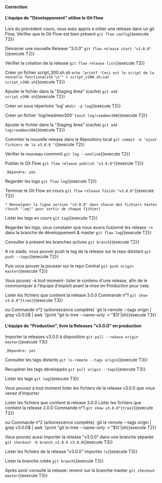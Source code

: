 #### Correction
#### L'équipe de "Développement" utilise le Git Flow
 
Lors du précédent cours, vous avez  appris à initier une release dans un git Flow,
Vérifier que le Git Flow est bien présent
 `git flow config`{{execute T2}}

 Démarrer une nouvelle Release  "3.0.0"
 `git flow release start "v3.0.0"`{{execute T2}}
 
 Vérifier la création de la release
 `git flow release list`{{execute T2}}

 Créer un fichier script_300.sh.sh
 `echo "printf 'Ceci est le script de la nouvelle fonctionalité \n'" > script_v300.sh;cat script_v300.sh`{{execute T2}}
 
 Ajouter le fichier dans la "Staging Area" (cache)
 `git add script_v300.sh`{{execute T2}}
 
 Créer un sous répertoire 'log'
 `mkdir -p log`{{execute T2}}
 
 Créer un fichier 'log/readmev300'
 `touch log/readmev300`{{execute T2}}
 
  Ajouter le fichier dans la "Staging Area" (cache)
 `git add log/readmev300`{{execute T2}}
 
 Commiter la nouvelle release dans le Repository local 
  `git commit -m "ajout fichiers de la v3.0.0 "`{{execute T2}}
   
 Vérifier le nouveau commmit
 `git log --oneline`{{execute T2}}
 
 Publier le Git Flow 
 `git flow release publish "v3.0.0"`{{execute T2}}
 
 ```
 _Répondre: yes
  ```
 
 Regarder les logs 
 `git flow log`{{execute T2}}
 
 Terminer le Git Flow en cours 
 `git flow release finish "v3.0.0"`{{execute T2}}

 ```
 * Renseigner la ligne version "v3.0.0" dans chacun des fichiers textes (touch ":wq!" pour sortir de chaque fichier)  
 ``` 

Lister les tags en cours
 `git tag`{{execute T2}}

 Regarder les logs, vous constater que nous avons fusionné les release -->  dans la branche de développement & master 
 `git flow log`{{execute T2}}


Consulter à présent les branches actives 
  `git branch`{{execute T2}}


 
 A ce stade, vous pouver push le tag de la release sur le repo dsistant 
 `git push --tags`{{execute T2}}

Puis vous pouver la pousser sur le repo Central
 `git push origin master`{{execute T2}}
  

Vous pouvez -à tout moment- lister le contenu d'une release, afin de le communiquer à l'équipe d'exploit avant la mise en Production 
pour cela:

Lister les fichiers que contient la release 3.0.0
   Commande n°1
  `git show v3.0.0^{tree}`{{execute T3}}
  
  ou 
  Commande n°2  (arborescence complète)
  `git ls-remote --tags origin | grep v3.0.0$ | awk '{print "git ls-tree --name-only -r "$1}'|sh{{execute T3}}
  
  
 
#### L'équipe de "Production", livre la Releases "v3.0.0" en production

Importer la releases  v3.0.0 à disposition
  `git pull --rebase origin master`{{execute T3}}
 ```
 _Répondre: yes
  ```

Consulter les tags distants 
  `git ls-remote --tags origin`{{execute T3}}



Recupèrer les tags développés
  `git pull origin --tags`{{execute T3}}


Lister les tags
  `git tag`{{execute T3}}



Vous pouvez à tout moment lister les fichiers de la release v3.0.0 que vous venez d'importer

Lister les fichiers que contient la release 3.0.0
Lister les fichiers que contient la release 2.0.0
   Commande n°1
  `git show v3.0.0^{tree}`{{execute T2}}
  
  ou 
  Commande n°2  (arborescence complète)
  `git ls-remote --tags origin | grep v3.0.0$ | awk '{print "git ls-tree --name-only -r "$1}'|sh{{execute T2}}

Vous pouvez aussi importer la release "v3.0.0"  dans une branche séparée
  `git checkout -b branch_v3.0.0 v3.0.0`{{execute T3}}

Lister les fichiers de la release "v3.0.0" importés 
  `ls`{{execute T3}}

Lister la branche créée
  `git branch`{{execute T3}}

Après avoir consulté la release: revenir sur la branche master
  `git checkout master`{{execute T3}}
